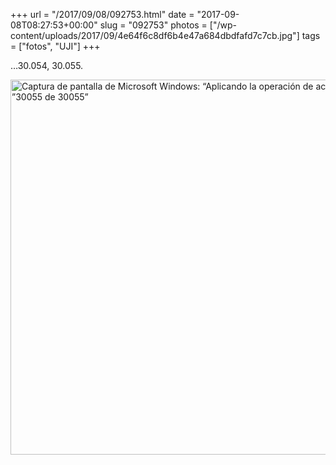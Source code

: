 +++
url = "/2017/09/08/092753.html"
date = "2017-09-08T08:27:53+00:00"
slug = "092753"
photos = ["/wp-content/uploads/2017/09/4e64f6c8df6b4e47a684dbdfafd7c7cb.jpg"]
tags = ["fotos", "UJI"]
+++

…30.054, 30.055.

<img src="/wp-content/uploads/2017/09/4e64f6c8df6b4e47a684dbdfafd7c7cb.jpg" width="600" height="600" style="height: auto" alt="Captura de pantalla de Microsoft Windows: “Aplicando la operación de actualización ”30055 de 30055”"/>
